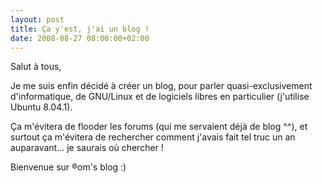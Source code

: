 ```yaml
---
layout: post
title: Ça y'est, j'ai un blog !
date: 2008-08-27 08:00:00+02:00
---
```


Salut à tous,

Je me suis enfin décidé à créer un blog, pour parler quasi-exclusivement
d'informatique, de GNU/Linux et de logiciels libres en particulier (j'utilise
Ubuntu 8.04.1).

Ça m'évitera de flooder les forums (qui me servaient déjà de blog ^^), et
surtout ça m'évitera de rechercher comment j'avais fait tel truc un an
auparavant… je saurais où chercher !

Bienvenue sur ®om's blog :)

